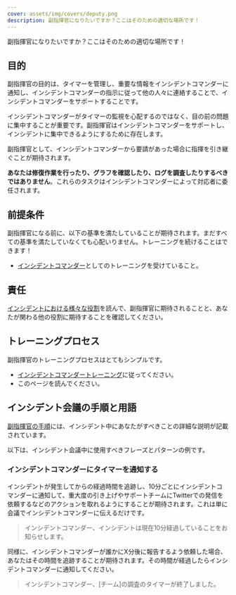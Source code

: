 ```yaml
---
cover: assets/img/covers/deputy.png
description: 副指揮官になりたいですか？ここはそのための適切な場所です！
---
```

副指揮官になりたいですか？ここはそのための適切な場所です！

## 目的
副指揮官の目的は、タイマーを管理し、重要な情報をインシデントコマンダーに通知し、インシデントコマンダーの指示に従って他の人々に連絡することで、インシデントコマンダーをサポートすることです。

インシデントコマンダーがタイマーの監視を心配するのではなく、目の前の問題に集中することが重要です。副指揮官はインシデントコマンダーをサポートし、インシデントに集中できるようにするために存在します。

副指揮官として、インシデントコマンダーから要請があった場合に指揮を引き継ぐことが期待されます。

**あなたは修復作業を行ったり、グラフを確認したり、ログを調査したりするべきではありません**。これらのタスクはインシデントコマンダーによって対応者に委任されます。

## 前提条件
副指揮官になる前に、以下の基準を満たしていることが期待されます。まだすべての基準を満たしていなくても心配いりません。トレーニングを続けることはできます！

* [インシデントコマンダー](../training/incident_commander.md)としてのトレーニングを受けていること。

## 責任
[インシデントにおける様々な役割](../before/different_roles.md)を読んで、副指揮官に期待されることと、あなたが関わる他の役割に期待することを確認してください。

## トレーニングプロセス
副指揮官のトレーニングプロセスはとてもシンプルです。

* [インシデントコマンダートレーニング](../training/incident_commander.md)に従ってください。
* このページを読んでください。

## インシデント会議の手順と用語
[副指揮官の手順](../during/during_an_incident.md)には、インシデント中にあなたがすべきことの詳細な説明が記載されています。

以下は、インシデント会議中に使用すべきフレーズとパターンの例です。

### インシデントコマンダーにタイマーを通知する
インシデントが発生してからの経過時間を追跡し、10分ごとにインシデントコマンダーに通知して、重大度の引き上げやサポートチームにTwitterでの発信を依頼するなどのアクションを取れるようにすることが期待されます。これは単に会議でインシデントコマンダーに伝えるだけです。

> インシデントコマンダー、インシデントは現在10分経過していることをお知らせします。

同様に、インシデントコマンダーが誰かにX分後に報告するよう依頼した場合、あなたはその時間を追跡することが期待されます。その時間が経過したらインシデントコマンダーに通知してください。

> インシデントコマンダー、[チーム]の調査のタイマーが終了しました。
